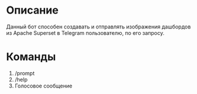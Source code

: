 # Описание
Данный бот способен создавать и отправлять изображения дашбордов из Apache Superset в Telegram пользователю, по его запросу.

# Команды
1. /prompt <text>
2. /help
3. Голосовое сообщение
